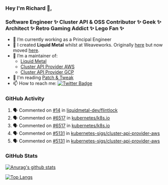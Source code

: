 ### Hey I'm Richard 👋, 

<h3 align="left">Software Engineer ✨ Cluster API & OSS Contributor ✨ Geek ✨ Architect ✨ Retro Gaming Addict ✨ Lego Fan ✨</h3>

- 🔭 I’m currently working as a Principal Engineer
- 📯 I created **Liquid Metal** whilst at Weaveworks. Originally [here](https://github.com/weaveworks-liquidmetal) but now moved [here](https://github.com/liquidmetal-dev).
- 👯 I’m a maintainer of:
  -  [Liquid Metal](https://github.com/liquidmetal-dev)
  -  [Cluster API Provider AWS](https://github.com/kubernetes-sigs/cluster-api-provider-aws)
  -  [Cluster API Provider GCP](https://github.com/kubernetes-sigs/cluster-api-provider-gcp)
- 💬 I'm reading [Patch & Tweak](https://bjooks.com/products/patch-tweak-exploring-modular-synthesis)
- 📫 How to reach me: [![Twitter Badge](https://img.shields.io/badge/-@fruit_case-00acee?style=flat&logo=Twitter&logoColor=white)](https://twitter.com/intent/follow?screen_name=fruit_case "Follow on Twitter")

### GitHub Activity 

<!--START_SECTION:activity-->
1. 🗣 Commented on [#14](https://github.com/liquidmetal-dev/flintlock/issues/14#issuecomment-2393420421) in [liquidmetal-dev/flintlock](https://github.com/liquidmetal-dev/flintlock)
2. 🗣 Commented on [#6517](https://github.com/kubernetes/k8s.io/pull/6517#issuecomment-2393391459) in [kubernetes/k8s.io](https://github.com/kubernetes/k8s.io)
3. 🗣 Commented on [#6517](https://github.com/kubernetes/k8s.io/pull/6517#issuecomment-2392188814) in [kubernetes/k8s.io](https://github.com/kubernetes/k8s.io)
4. 🗣 Commented on [#5131](https://github.com/kubernetes-sigs/cluster-api-provider-aws/issues/5131#issuecomment-2389717832) in [kubernetes-sigs/cluster-api-provider-aws](https://github.com/kubernetes-sigs/cluster-api-provider-aws)
5. 🗣 Commented on [#5131](https://github.com/kubernetes-sigs/cluster-api-provider-aws/issues/5131#issuecomment-2389713910) in [kubernetes-sigs/cluster-api-provider-aws](https://github.com/kubernetes-sigs/cluster-api-provider-aws)
<!--END_SECTION:activity-->

### GitHub Stats

[![Anurag's github stats](https://github-readme-stats.vercel.app/api?username=richardcase&count_private=true&show_icons=true)](https://github.com/anuraghazra/github-readme-stats)

[![Top Langs](https://github-readme-stats.vercel.app/api/top-langs/?username=richardcase&hide=html&layout=compact)](https://github.com/anuraghazra/github-readme-stats)

